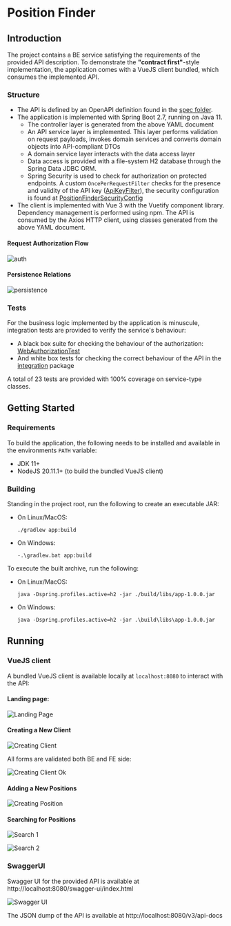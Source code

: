 # Position Finder

## Introduction

The project contains a BE service satisfying the requirements of the provided API description. To
demonstrate the **"contract first"**-style implementation, the application comes with a VueJS client
bundled, which consumes the implemented API.

### Structure

- The API is defined by an OpenAPI definition found in
  the [spec folder](./spec/position-finder-api-v1.yaml).
- The application is implemented with Spring Boot 2.7, running on Java 11.
    - The controller layer is generated from the above YAML document
    - An API service layer is implemented. This layer performs validation on request payloads,
      invokes
      domain services and converts domain objects into API-compliant DTOs
    - A domain service layer interacts with the data access layer
    - Data access is provided with a file-system H2 database through the Spring Data JDBC ORM.
    - Spring Security is used to check for authorization on protected endpoints. A
      custom `OncePerRequestFilter` checks for the presence and validity of the API
      key ([ApiKeyFilter](./app/src/main/java/hu/aestallon/bredex/positionfinder/app/rest/auth/ApiKeyFilter.java)),
      the security configuration is found
      at [PositionFinderSecurityConfig](/app/src/main/java/hu/aestallon/bredex/positionfinder/app/config/PositionFinderSecurityConfig.java)
- The client is implemented with Vue 3 with the Vuetify component library. Dependency management is
  performed using npm. The API is consumed by the Axios HTTP client, using classes generated from
  the above YAML document.

#### Request Authorization Flow

![auth](./spec/auth.png)

#### Persistence Relations

![persistence](./spec/persistence.png)

### Tests

For the business logic implemented by the application is minuscule, integration tests are provided
to verify the service's behaviour:

- A black box suite for checking the behaviour of the
  authorization: [WebAuthorizationTest](./app/src/test/java/hu/aestallon/bredex/positionfinder/app/rest/auth/WebAuthorizationTest.java)
- And white box tests for checking the correct behaviour of the API in
  the [integration](./app/src/test/java/hu/aestallon/bredex/positionfinder/app/integration/) package

A total of 23 tests are provided with 100% coverage on service-type classes.


## Getting Started

### Requirements

To build the application, the following needs to be installed and available in the
environments `PATH` variable:

- JDK 11+
- NodeJS 20.11.1+ (to build the bundled VueJS client)

### Building

Standing in the project root, run the following to create an executable JAR:

- On Linux/MacOS:
  ```shell
  ./gradlew app:build
  ```
- On Windows:
  ```shell
  -.\gradlew.bat app:build
  ```

To execute the built archive, run the following:

- On Linux/MacOS:
  ```shell
  java -Dspring.profiles.active=h2 -jar ./build/libs/app-1.0.0.jar
  ```
- On Windows:
  ```shell
  java -Dspring.profiles.active=h2 -jar .\build\libs\app-1.0.0.jar
  ```

## Running

### VueJS client

A bundled VueJS client is available locally at `localhost:8080` to interact with the API:

#### Landing page:

![Landing Page](./spec/screenshots/0-onlaunch.png)

#### Creating a New Client

![Creating Client](./spec/screenshots/1-creatingclient.png)

All forms are validated both BE and FE side:

![Creating Client Ok](./spec/screenshots/2-creatingclient-ok.png)

#### Adding a New Positions

![Creating Position](./spec/screenshots/3-creatingposition.png)

#### Searching for Positions

![Search 1](./spec/screenshots/4-searchingposition.png)

![Search 2](./spec/screenshots/5-searchingposition-2.png)

### SwaggerUI

Swagger UI for the provided API is available at http://localhost:8080/swagger-ui/index.html

![Swagger UI](./spec/screenshots/6-swaggerui.png)

The JSON dump of the API is available at http://localhost:8080/v3/api-docs

